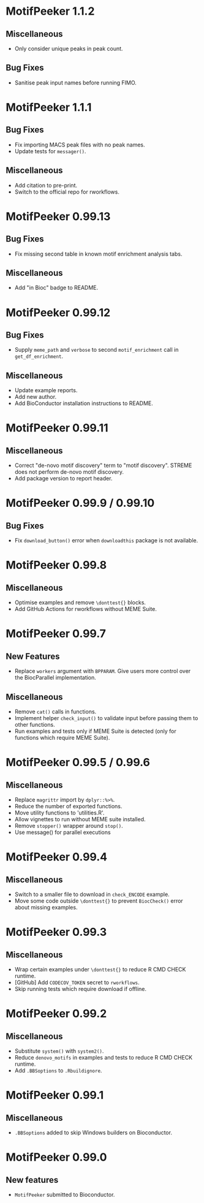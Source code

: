 # MotifPeeker 1.1.2

## Miscellaneous
* Only consider unique peaks in peak count.


## Bug Fixes
* Sanitise peak input names before running FIMO.

# MotifPeeker 1.1.1

## Bug Fixes
* Fix importing MACS peak files with no peak names.
* Update tests for `messager()`.

## Miscellaneous
* Add citation to pre-print.
* Switch to the official repo for rworkflows.

# MotifPeeker 0.99.13

## Bug Fixes
* Fix missing second table in known motif enrichment analysis tabs.

## Miscellaneous
* Add "in Bioc" badge to README.

# MotifPeeker 0.99.12

## Bug Fixes
* Supply `meme_path` and `verbose` to second `motif_enrichment` call in
`get_df_enrichment`.

## Miscellaneous
* Update example reports.
* Add new author.
* Add BioConductor installation instructions to README.


# MotifPeeker 0.99.11

## Miscellaneous
 
* Correct "de-novo motif discovery" term to "motif discovery". STREME does not
perform de-novo motif discovery.
* Add package version to report header.


# MotifPeeker 0.99.9 / 0.99.10

## Bug Fixes

* Fix `download_button()` error when `downloadthis` package is not available.


# MotifPeeker 0.99.8

## Miscellaneous
 
* Optimise examples and remove `\donttest{}` blocks.
* Add GitHub Actions for rworkflows without MEME Suite.


# MotifPeeker 0.99.7

## New Features
* Replace `workers` argument with `BPPARAM`. Give users more control over the
BiocParallel implementation.

## Miscellaneous
 
* Remove `cat()` calls in functions.
* Implement helper `check_input()` to validate input before passing them to
  other functions.
* Run examples and tests only if MEME Suite is detected (only for functions
which require MEME Suite).


# MotifPeeker 0.99.5 / 0.99.6

## Miscellaneous
 
* Replace `magrittr` import by `dplyr::%>%`.
* Reduce the number of exported functions.
* Move utility functions to 'utilities.R'.
* Allow vignettes to run without MEME suite installed.
* Remove `stopper()` wrapper around `stop()`.
* Use message() for parallel executions


# MotifPeeker 0.99.4

## Miscellaneous
 
* Switch to a smaller file to download in `check_ENCODE` example.
* Move some code outside `\donttest{}` to prevent `BiocCheck()` error about
  missing examples.


# MotifPeeker 0.99.3

## Miscellaneous
 
* Wrap certain examples under `\donttest{}` to reduce R CMD CHECK runtime.
* [GitHub] Add `CODECOV_TOKEN` secret to `rworkflows`.
* Skip running tests which require download if offline.


# MotifPeeker 0.99.2

## Miscellaneous
 
* Substitute `system()` with `system2()`.
* Reduce `denovo_motifs` in examples and tests to reduce R CMD CHECK runtime.
* Add `.BBSoptions` to `.Rbuildignore`.


# MotifPeeker 0.99.1

## Miscellaneous
 
* `.BBSoptions` added to skip Windows builders on Bioconductor.


# MotifPeeker 0.99.0

## New features
 
* `MotifPeeker` submitted to Bioconductor.
